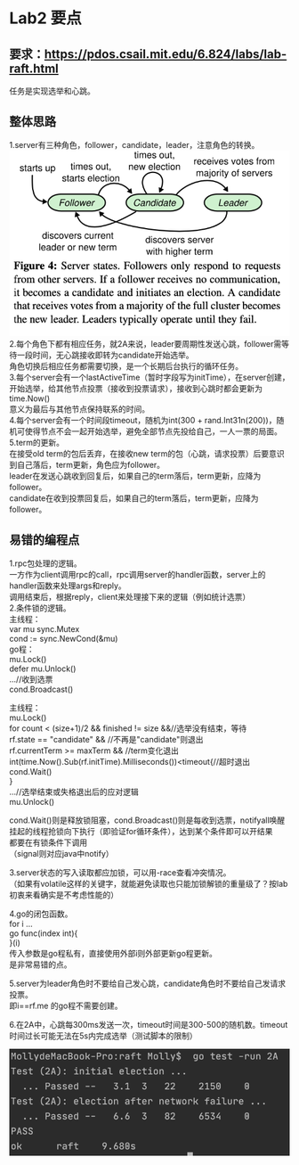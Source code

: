
#  Lab2 要点

## 要求：https://pdos.csail.mit.edu/6.824/labs/lab-raft.html
任务是实现选举和心跳。

## 整体思路
1.server有三种角色，follower，candidate，leader，注意角色的转换。<br>
![server](https://github.com/MollyQI3104/MIT-6.824-Distrubuted-System/blob/main/Figures/server%20state.png)
2.每个角色下都有相应任务，就2A来说，leader要周期性发送心跳，follower需等待一段时间，无心跳接收即转为candidate开始选举。<br>
  角色切换后相应任务都需要切换，是一个长期后台执行的循环任务。<br>
3.每个server会有一个lastActiveTime（暂时字段写为initTime），在server创建，开始选举，给其他节点投票（接收到投票请求），接收到心跳时都会更新为time.Now()<br>
  意义为最后与其他节点保持联系的时间。<br>
4.每个server会有一个时间段timeout，随机为int(300 + rand.Int31n(200))，随机可使得节点不会一起开始选举，避免全部节点先投给自己，一人一票的局面。<br>
5.term的更新。<br>
  在接受old term的包后丢弃，在接收new term的包（心跳，请求投票）后要意识到自己落后，term更新，角色应为follower。<br>
  leader在发送心跳收到回复后，如果自己的term落后，term更新，应降为follower。<br>
  candidate在收到投票回复后，如果自己的term落后，term更新，应降为follower。<br>

## 易错的编程点

1.rpc包处理的逻辑。<br>
  一方作为client调用rpc的call，rpc调用server的handler函数，server上的handler函数来处理args和reply。<br>
  调用结束后，根据reply，client来处理接下来的逻辑（例如统计选票）<br>
2.条件锁的逻辑。<br>
主线程：<br>
  			var mu sync.Mutex <br>
			cond := sync.NewCond(&mu)<br>
go程：<br>
  mu.Lock() <br>
  defer mu.Unlock()<br>
  ...//收到选票<br>
  cond.Broadcast()<br>
  
主线程：<br>
 mu.Lock() <br>
 			for count < (size+1)/2 && finished != size &&//选举没有结束，等待<br>
				rf.state == "candidate" && //不再是"candidate"则退出<br>
				rf.currentTerm >= maxTerm && //term变化退出<br>
				int(time.Now().Sub(rf.initTime).Milliseconds())<timeout{//超时退出<br>
				cond.Wait()<br>
			}<br>
      ...//选举结束或失格退出后的应对逻辑<br>
 mu.Unlock()<br>
 
 cond.Wait()则是释放锁阻塞，cond.Broadcast()则是每收到选票，notifyall唤醒挂起的线程抢锁向下执行（即验证for循环条件），达到某个条件即可以开结果<br>
 都要在有锁条件下调用<br>
 （signal则对应java中notify）<br>
      
3.server状态的写入读取都应加锁，可以用-race查看冲突情况。<br>
  （如果有volatile这样的关键字，就能避免读取也只能加锁解锁的重量级了？按lab初衷来看确实是不考虑性能的）<br>
  
4.go的闭包函数。<br>
for i ...<br>
  go func(index int){<br>
  }(i)<br>
  传入参数是go程私有，直接使用外部i则外部更新go程更新。<br>
  是非常易错的点。<br>
  
5.server为leader角色时不要给自己发心跳，candidate角色时不要给自己发请求投票。<br>
  即i==rf.me 的go程不需要创建。<br>
  
6.在2A中，心跳每300ms发送一次，timeout时间是300-500的随机数。timeout时间过长可能无法在5s内完成选举（测试脚本的限制）

![lab2A](https://github.com/MollyQI3104/MIT-6.824-Distrubuted-System/blob/main/Lab%202A.png)
